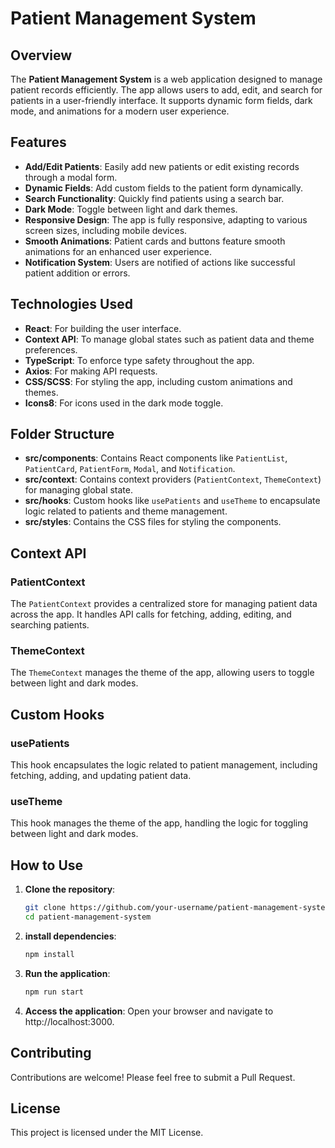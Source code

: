 # Patient Management System

## Overview

The **Patient Management System** is a web application designed to manage patient records efficiently. The app allows users to add, edit, and search for patients in a user-friendly interface. It supports dynamic form fields, dark mode, and animations for a modern user experience.

## Features

- **Add/Edit Patients**: Easily add new patients or edit existing records through a modal form.
- **Dynamic Fields**: Add custom fields to the patient form dynamically.
- **Search Functionality**: Quickly find patients using a search bar.
- **Dark Mode**: Toggle between light and dark themes.
- **Responsive Design**: The app is fully responsive, adapting to various screen sizes, including mobile devices.
- **Smooth Animations**: Patient cards and buttons feature smooth animations for an enhanced user experience.
- **Notification System**: Users are notified of actions like successful patient addition or errors.

## Technologies Used

- **React**: For building the user interface.
- **Context API**: To manage global states such as patient data and theme preferences.
- **TypeScript**: To enforce type safety throughout the app.
- **Axios**: For making API requests.
- **CSS/SCSS**: For styling the app, including custom animations and themes.
- **Icons8**: For icons used in the dark mode toggle.

## Folder Structure

- **src/components**: Contains React components like `PatientList`, `PatientCard`, `PatientForm`, `Modal`, and `Notification`.
- **src/context**: Contains context providers (`PatientContext`, `ThemeContext`) for managing global state.
- **src/hooks**: Custom hooks like `usePatients` and `useTheme` to encapsulate logic related to patients and theme management.
- **src/styles**: Contains the CSS files for styling the components.

## Context API

### PatientContext

The `PatientContext` provides a centralized store for managing patient data across the app. It handles API calls for fetching, adding, editing, and searching patients.

### ThemeContext

The `ThemeContext` manages the theme of the app, allowing users to toggle between light and dark modes.

## Custom Hooks

### usePatients

This hook encapsulates the logic related to patient management, including fetching, adding, and updating patient data.

### useTheme

This hook manages the theme of the app, handling the logic for toggling between light and dark modes.

## How to Use

1. **Clone the repository**:
   ```bash
   git clone https://github.com/your-username/patient-management-system.git
   cd patient-management-system

2. **install dependencies**:
   ```bash
   npm install

3. **Run the application**:
   ```bash
   npm run start

1. **Access the application**:
   Open your browser and navigate to http://localhost:3000.

## Contributing

Contributions are welcome! Please feel free to submit a Pull Request.

## License

This project is licensed under the MIT License.
